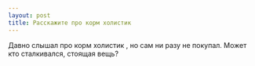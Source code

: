 ```yaml
---
layout: post 
title: Расскажите про корм холистик  
--- 
```

Давно слышал про корм холистик  , но сам ни разу не покупал. Может кто сталкивался, стоящая вещь?
